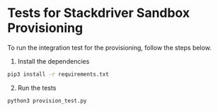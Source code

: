# Tests for Stackdriver Sandbox Provisioning

To run the integration test for the provisioning, follow the steps below.

1. Install the dependencies
```bash
pip3 install -r requirements.txt
```

2. Run the tests
```bash
python3 provision_test.py
```
